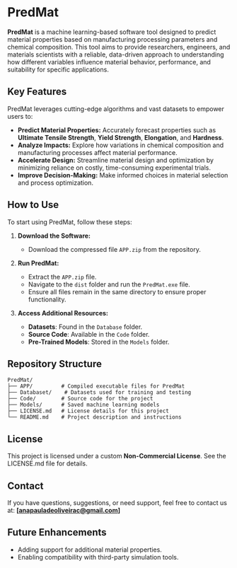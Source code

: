 # **PredMat**

**PredMat** is a machine learning-based software tool designed to predict material properties based on manufacturing processing parameters and chemical composition. This tool aims to provide researchers, engineers, and materials scientists with a reliable, data-driven approach to understanding how different variables influence material behavior, performance, and suitability for specific applications.

## **Key Features**

PredMat leverages cutting-edge algorithms and vast datasets to empower users to:

* **Predict Material Properties:** Accurately forecast properties such as **Ultimate Tensile Strength**, **Yield Strength**, **Elongation**, and **Hardness**.
* **Analyze Impacts:** Explore how variations in chemical composition and manufacturing processes affect material performance.
* **Accelerate Design:** Streamline material design and optimization by minimizing reliance on costly, time-consuming experimental trials.
* **Improve Decision-Making:** Make informed choices in material selection and process optimization.

## **How to Use**

To start using PredMat, follow these steps:

1. **Download the Software:**
   * Download the compressed file `APP.zip` from the repository.

2. **Run PredMat:**
   * Extract the `APP.zip` file.
   * Navigate to the `dist` folder and run the `PredMat.exe` file.
   * Ensure all files remain in the same directory to ensure proper functionality.

3. **Access Additional Resources:**
   * **Datasets**: Found in the `Database` folder.
   * **Source Code**: Available in the `Code` folder.
   * **Pre-Trained Models**: Stored in the `Models` folder.

## **Repository Structure**

```
PredMat/
├── APP/         # Compiled executable files for PredMat
├── Databaset/    # Datasets used for training and testing
├── Code/        # Source code for the project
├── Models/      # Saved machine learning models
├── LICENSE.md   # License details for this project
└── README.md    # Project description and instructions
```

## **License**

This project is licensed under a custom **Non-Commercial License**. See the LICENSE.md file for details.

## **Contact**

If you have questions, suggestions, or need support, feel free to contact us at: **[anapauladeoliveirac@gmail.com]**

## **Future Enhancements**

* Adding support for additional material properties.
* Enabling compatibility with third-party simulation tools.


